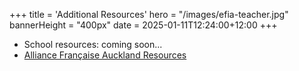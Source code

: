 +++
title = 'Additional Resources'
hero = "/images/efia-teacher.jpg"
bannerHeight = "400px"
date = 2025-01-11T12:24:00+12:00
+++

- School resources: coming soon...
- [Alliance Française Auckland Resources](https://www.alliance-francaise.co.nz/resources-and-services/additional-resources/)
